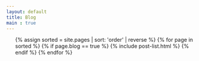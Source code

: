 ```yaml
---
layout: default
title: Blog
main : true
---
```


<ul class="catalogue">
    {% assign sorted = site.pages | sort: 'order' | reverse %}
    {% for page in sorted %}
    {% if page.blog == true %}
    {% include post-list.html %}
    {% endif %}
    {% endfor %}
 </ul>